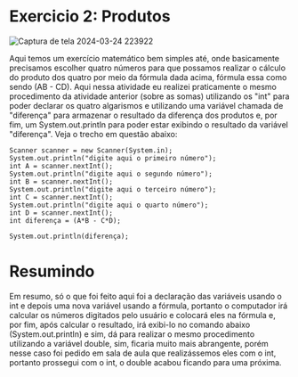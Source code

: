 # Exercicio 2: Produtos
![Captura de tela 2024-03-24 223922](https://github.com/KauaaCastro/Estudos-da-faculdade/assets/162861675/68d53cba-4c90-4df4-b288-7d7cb6fcfa87)

Aqui temos um exercício matemático bem simples até, onde basicamente precisamos escolher quatro números para que possamos realizar o cálculo do produto dos quatro por meio da fórmula dada acima, fórmula essa como sendo (AB - CD). Aqui nessa atividade eu realizei praticamente o mesmo procedimento da atividade anterior (sobre as somas) utilizando os "int" para poder declarar os quatro algarismos e utilizando uma variável chamada de "diferença" para armazenar o resultado da diferença dos produtos e, por fim, um System.out.println para poder estar exibindo o resultado da variável "diferença". Veja o trecho em questão abaixo:

    Scanner scanner = new Scanner(System.in);
    System.out.println("digite aqui o primeiro número");
    int A = scanner.nextInt();
    System.out.println("digite aqui o segundo número");
    int B = scanner.nextInt();
    System.out.println("digite aqui o terceiro número");
    int C = scanner.nextInt();
    System.out.println("digite aqui o quarto número");
    int D = scanner.nextInt();
    int diferença = (A*B - C*D);

    System.out.println(diferença);

# Resumindo
Em resumo, só o que foi feito aqui foi a declaração das variáveis usando o int e depois uma nova variável usando a fórmula, portanto o computador irá calcular os números digitados pelo usuário e colocará eles na fórmula e, por fim, após calcular o resultado, irá exibi-lo no comando abaixo (System.out.println) e sim, dá para realizar o mesmo procedimento utilizando a variável double, sim, ficaria muito mais abrangente, porém nesse caso foi pedido em sala de aula que realizássemos eles com o int, portanto prossegui com o int, o double acabou ficando para uma próxima.
